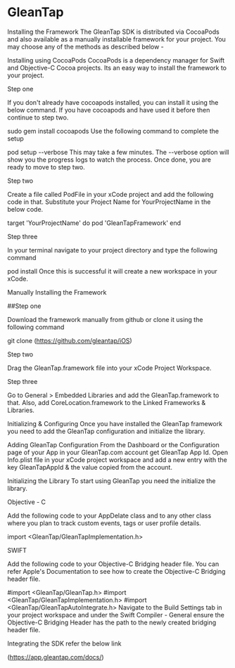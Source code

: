 # GleanTap

Installing the Framework
The GleanTap SDK is distributed via CocoaPods and also available as a manually installable framework for your project. You may choose any of the methods as described below -


Installing using CocoaPods
CocoaPods is a dependency manager for Swift and Objective-C Cocoa projects. Its an easy way to install the framework to your project.

Step one

If you don't already have cocoapods installed, you can install it using the below command. If you have cocoapods and have used it before then continue to step two.

sudo gem install cocoapods
Use the following command to complete the setup

pod setup --verbose
This may take a few minutes. The --verbose option will show you the progress logs to watch the process. Once done, you are ready to move to step two.


Step two

Create a file called PodFile in your xCode project and add the following code in that. Substitute your Project Name for YourProjectName in the below code.

target 'YourProjectName' do
    pod 'GleanTapFramework'
end

Step three

In your terminal navigate to your project directory and type the following command

pod install
Once this is successful it will create a new workspace in your xCode.


Manually Installing the Framework

##Step one

Download the framework manually from github or clone it using the following command

git clone (https://github.com/gleantap/iOS)

Step two

Drag the GleanTap.framework file into your xCode Project Workspace.


Step three

Go to General > Embedded Libraries and add the GleanTap.framework to that. Also, add CoreLocation.framework to the Linked Frameworks & Libraries.

Initializing & Configuring
Once you have installed the GleanTap framework you need to add the GleanTap configuration and initialize the library.


Adding GleanTap Configuration
From the Dashboard or the Configuration page of your App in your GleanTap.com account get GleanTap App Id. Open Info.plist file in your xCode project workspace and add a new entry with the key GleanTapAppId & the value copied from the account.


Initializing the Library
To start using GleanTap you need the initialize the library.

Objective - C

Add the following code to your AppDelate class and to any other class where you plan to track custom events, tags or user profile details.

import <GleanTap/GleanTapImplementation.h>

SWIFT

Add the following code to your Objective-C Bridging header file. You can refer Apple's Documentation to see how to create the Objective-C Bridging header file.

#import <GleanTap/GleanTap.h>
#import <GleanTap/GleanTapImplementation.h>
#import <GleanTap/GleanTapAutoIntegrate.h>
Navigate to the Build Settings tab in your project workspace and under the Swift Compiler - General ensure the Objective-C Bridging Header has the path to the newly created bridging header file.

Integrating the SDK
refer the below link

(https://app.gleantap.com/docs/)
